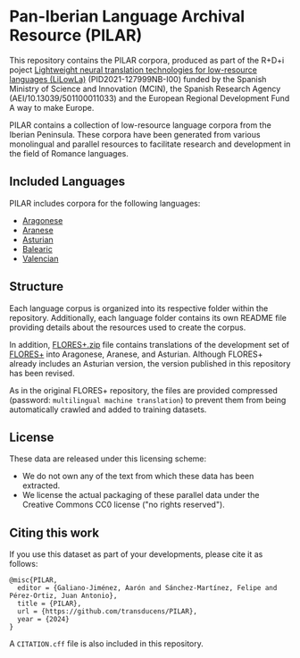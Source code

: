 # Pan-Iberian Language Archival Resource (PILAR)

This repository contains the PILAR corpora, produced as part of the R+D+i poject [Lightweight neural translation technologies for low-resource languages (LiLowLa)](https://transducens.dlsi.ua.es/lilowla/) (PID2021-127999NB-I00) funded by the Spanish Ministry
of Science and Innovation (MCIN), the Spanish Research Agency (AEI/10.13039/501100011033) and the European Regional Development Fund A way to make Europe. 

PILAR contains a collection of low-resource language corpora from the Iberian Peninsula. These corpora have been generated from various monolingual and parallel resources to facilitate research and development in the field of Romance languages.

## Included Languages

PILAR includes corpora for the following languages:

- [Aragonese](https://github.com/transducens/PILAR/tree/main/aragonese)
- [Aranese](https://github.com/transducens/PILAR/tree/main/aranese)
- [Asturian](https://github.com/transducens/PILAR/tree/main/asturian)
- [Balearic](https://github.com/transducens/PILAR/tree/main/balearic)
- [Valencian](https://github.com/transducens/PILAR/tree/main/valencian)

## Structure

Each language corpus is organized into its respective folder within the repository. Additionally, each language folder contains its own README file providing details about the resources used to create the corpus.

In addition, [FLORES+.zip](https://github.com/transducens/PILAR/blob/main/FLORES%2B.zip) file contains translations of the development set of [FLORES+](https://github.com/openlanguagedata/flores) into Aragonese, Aranese, and Asturian. Although FLORES+ already includes an Asturian version, the version published in this repository has been revised.

As in the original FLORES+ repository, the files are provided compressed (password: `multilingual machine translation`) to prevent them from being automatically crawled and added to training datasets.

## License
These data are released under this licensing scheme:
 * We do not own any of the text from which these data has been extracted.
 * We license the actual packaging of these parallel data under the Creative
   Commons CC0 license ("no rights reserved").

## Citing this work

If you use this dataset as part of your developments, please cite it as follows:

```
@misc{PILAR,
  editor = {Galiano-Jiménez, Aarón and Sánchez-Martínez, Felipe and Pérez-Ortiz, Juan Antonio},
  title = {PILAR},
  url = {https://github.com/transducens/PILAR},
  year = {2024}
}
```

A `CITATION.cff` file is also included in this repository.
